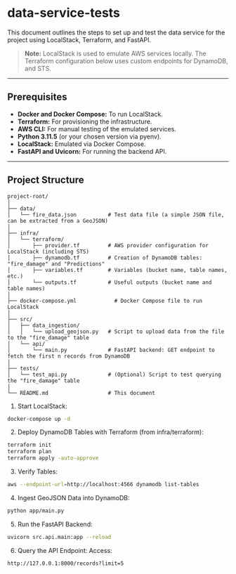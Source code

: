 # data-service-tests

This document outlines the steps to set up and test the data service for the project using LocalStack, Terraform, and FastAPI.

> **Note:** LocalStack is used to emulate AWS services locally. The Terraform configuration below uses custom endpoints for DynamoDB, and STS.

---

## Prerequisites

- **Docker and Docker Compose:** To run LocalStack.
- **Terraform:** For provisioning the infrastructure.
- **AWS CLI:** For manual testing of the emulated services.
- **Python 3.11.5** (or your chosen version via pyenv).
- **LocalStack:** Emulated via Docker Compose.
- **FastAPI and Uvicorn:** For running the backend API.

---

## Project Structure

```pgsql
project-root/
│
├── data/
│   └── fire_data.json          # Test data file (a simple JSON file, can be extracted from a GeoJSON)
│
├── infra/
│   └── terraform/
│       ├── provider.tf         # AWS provider configuration for LocalStack (including STS)   
│       ├── dynamodb.tf         # Creation of DynamoDB tables: "fire_damage" and "Predictions"
│       ├── variables.tf        # Variables (bucket name, table names, etc.)
│       └── outputs.tf          # Useful outputs (bucket name and table names)
│
├── docker-compose.yml            # Docker Compose file to run LocalStack
│
├── src/
│   ├── data_ingestion/
│   │   └── upload_geojson.py   # Script to upload data from the file to the "fire_damage" table
│   └── api/
│       └── main.py             # FastAPI backend: GET endpoint to fetch the first n records from DynamoDB
│
├── tests/
│   └── test_api.py             # (Optional) Script to test querying the "fire_damage" table
│
└── README.md                   # This document
```

1. Start LocalStack:

```bash
docker-compose up -d
```
2. Deploy DynamoDB Tables with Terraform (from infra/terraform):

```bash
terraform init
terraform plan
terraform apply -auto-approve
```
3. Verify Tables:

```bash
aws --endpoint-url=http://localhost:4566 dynamodb list-tables
```

4. Ingest GeoJSON Data into DynamoDB:

```bash
python app/main.py
```

5. Run the FastAPI Backend:

```bash
uvicorn src.api.main:app --reload
```

6. Query the API Endpoint: Access:

```bash
http://127.0.0.1:8000/records?limit=5
```
